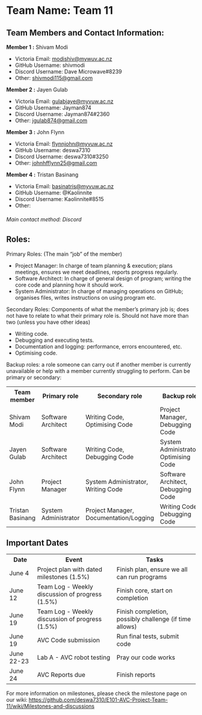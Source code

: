 # Team Name: Team 11

## Team Members and Contact Information:

**Member 1 :** Shivam Modi
- Victoria Email: modishiv@mywuv.ac.nz
-  GitHub Username: shivmodi
-  Discord Username: Dave Microwave#8239
-  Other: shivmodi115@gmail.com

**Member 2 :** Jayen Gulab
- Victoria Email: gulabjaye@myvuw.ac.nz
-  GitHub Username: Jayman874
-  Discord Username: Jayman874#2360
-  Other: jgulab874@gmail.com

**Member 3 :** John Flynn
- Victoria Email: flynnjohn@myvuw.ac.nz
-  GitHub Username: deswa7310
-  Discord Username: deswa7310#3250
-  Other: johnhfflynn25@gmail.com

**Member 4 :** Tristan Basinang
- Victoria Email: basinatris@myvuw.ac.nz
-  GitHub Username: @Kaolinnite
-  Discord Username: Kaolinnite#8515
-  Other: 

###### Main contact method: Discord


## Roles:

Primary Roles: (The main “job” of the member)
- 	Project Manager: In charge of team planning & execution; plans meetings, ensures we meet deadlines, reports progress regularly.
- 	Software Architect: In charge of general design of program; writing the core code and planning how it should work.
-	System Administrator: In charge of managing operations on GitHub; organises files, writes instructions on using program etc.

Secondary Roles: Components of what the member’s primary job is; does not have to relate to what their primary role is. Should not have more than two (unless you have other ideas)
-	Writing code.
-	Debugging and executing tests.
-	Documentation and logging: performance, errors encountered, etc.
-	Optimising code.


Backup roles: a role someone can carry out if another member is currently unavailable or help with a member currently struggling to perform. Can be primary or secondary:

<table>
	<tr>
    	<th>Team member</th>
        <th>Primary role</th>
        <th>Secondary role</th>
        <th>Backup role</th>
    </tr>
    <tr>
    	<td>Shivam Modi</td>
        <td>Software Architect</td>
        <td>Writing Code, Optimising Code</td>
        <td>Project Manager, Debugging Code</td>
    </tr>
    <tr>
    	<td>Jayen Gulab</td>
        <td>Software Architect</td>
        <td>Writing Code, Debugging Code</td>
        <td>System Administrator, Optimising Code</td>
    </tr>
    <tr>
    	<td>John Flynn</td>
        <td>Project Manager</td>
        <td>System Administrator, Writing Code</td>
        <td>Software Architect, Debugging Code</td>
    </tr>
    <tr>
    	<td>Tristan Basinang</td>
        <td>System Administrator</td>
        <td>Project Manager, Documentation/Logging</td>
        <td>Writing Code, Debugging Code</td>
        </tr>
</table>

## Important Dates

<table>
	<tr>
    	<th>Date</th>
        <th>Event</th>
	<th>Tasks</th>
    <tr/>
    <tr>
    	<td>June 4</td>
        <td>Project plan with dated milestones (1.5%)</td>
	<td>Finish plan, ensure we all can run programs</td>
    </tr>
    <tr>
    	<td>June 12</td>
        <td>Team Log - Weekly discussion of progress (1.5%)</td>
	<td>Finish core, start on completion</td>
    </tr>
    <tr>
    	<td>June 19</td>
        <td>Team Log - Weekly discussion of progress (1.5%)</td>
	<td>Finish completion, possibly challenge (if time allows)</td>
    </tr>
    <tr>
    	<td>June 19</td>
        <td>AVC Code submission</td>
	<td>Run final tests, submit code</td>
    </tr>
    <tr>
    	<td>June 22-23</td>
        <td>Lab A - AVC robot testing</td>
	<td>Pray our code works</td>
    </tr>
    <tr>
    	<td>June 24</td>
        <td>AVC Reports due</td>
	<td>Finish reports</td>
    </tr>
</table>

For more information on milestones, please check the milestone page on our wiki:
https://github.com/deswa7310/E101-AVC-Project-Team-11/wiki/Milestones-and-discussions
